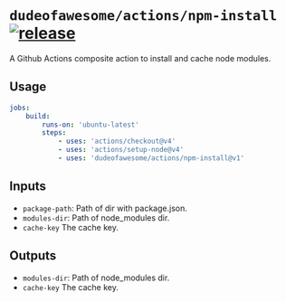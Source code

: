 # `dudeofawesome/actions/npm-install` [![release](https://github.com/dudeofawesome/actions/actions/workflows/test-npm-install.yaml/badge.svg)](https://github.com/dudeofawesome/actions/actions/workflows/test-npm-install.yaml)

A Github Actions composite action to install and cache node modules.

## Usage

```yaml
jobs:
    build:
        runs-on: 'ubuntu-latest'
        steps:
            - uses: 'actions/checkout@v4'
            - uses: 'actions/setup-node@v4'
            - uses: 'dudeofawesome/actions/npm-install@v1'
```

## Inputs

-   `package-path`: Path of dir with package.json.
-   `modules-dir`: Path of node_modules dir.
-   `cache-key` The cache key.

## Outputs

-   `modules-dir`: Path of node_modules dir.
-   `cache-key` The cache key.
